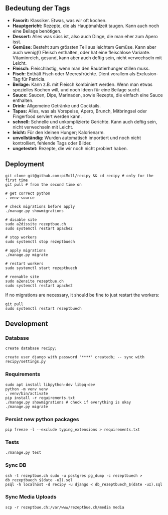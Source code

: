 ## Bedeutung der Tags

- **Favorit:** Klassiker. Etwas, was wir oft kochen.
- **Hauptgericht:** Rezepte, die als Hauptmahlzeit taugen. Kann auch noch eine Beilage benötigen.
- **Dessert:** Alles was süss ist, also auch Dinge, die man eher zum Apero isst.
- **Gemüse:** Besteht zum grössten Teil aus leichtem Gemüse. Kann aber auch wenig(!) Fleisch enthalten, oder hat eine fleischlose Variante.  
  Vitaminreich, gesund, kann aber auch deftig sein, nicht verwechseln mit Leicht.
- **Fleisch:** Fleischlastig, wenn man den Raubtierhunger stillen muss.
- **Fisch:** Enthält Fisch oder Meeresfrüchte. Dient vorallem als Exclusion-Tag für Patricia.
- **Beilage:** Kann z.B. mit Fleisch kombiniert werden. Wenn man etwas spezielles Kochen will, und noch Ideen für eine Beilage sucht.
- **Sauce:** Saucen, Dips, Marinaden, sowie Rezepte, die einfach eine Sauce enthalten.
- **Drink:** Allgemeine Getränke und Cocktails.
- **Tapas:** Alles, was als Vorspeise, Apero, Brunch, Mitbringsel oder Fingerfood serviert werden kann.
- **schnell:** Schnelle und unkomplizierte Gerichte. Kann auch deftig sein, nicht verwechseln mit Leicht.
- **leicht:** Für den kleinen Hunger; Kalorienarm. 
- **unvollständig:** Wurden automatisch importiert und noch nicht kontrolliert, fehlende Tags oder Bilder.
- **ungetestet:** Rezepte, die wir noch nicht probiert haben.

## Deployment

```shell
git clone git@github.com:piMoll/recipy && cd recipy # only for the first time
git pull # from the second time on

# get correct python
. venv-source

# check migrations before apply
./manage.py showmigrations

# disable site
sudo a2dissite rezeptbue.ch
sudo systemctl restart apache2

# stop workers
sudo systemctl stop rezeptbuech

# apply migrations
./manage.py migrate

# restart workers
sudo systemctl start rezeptbuech

# reenable site
sudo a2ensite rezeptbue.ch
sudo systemctl restart apache2
```

If no migrations are necessary, it should be fine to just restart the workers:

```shell
git pull
sudo systemctl restart rezeptbuech
```

## Development

### Database

```postgresql
create database recipy;

create user django with password '****' createdb; -- sync with recipy/settings.py
```

### Requirements

```shell
sudo apt install libpython-dev libpq-dev
python -m venv venv
. venv/bin/activate
pip install -r requirements.txt
./manage.py showmigrations # check if everything is okay
./manage.py migrate
```

### Persist new python packages

```shell
pip freeze -l --exclude typing_extensions > requirements.txt
```

### Tests

```shell
./manage.py test
```

### Sync DB

```shell
ssh -t rezeptbue.ch sudo -u postgres pg_dump -c rezeptbuech > db_rezeptbuech_$(date -uI).sql
psql -h localhost -d recipy -u django < db_rezeptbuech_$(date -uI).sql
```

### Sync Media Uploads

```shell
scp -r rezeptbue.ch:/var/www/rezeptbue.ch/media media
```
